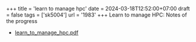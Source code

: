 +++
title = 'learn to manage hpc'
date = 2024-03-18T12:52:00+07:00
draft = false
tags = ['sk5004']
url = '1983'
+++
Learn to manage HPC: Notes of the progress
<!--more-->

+ [learn_to_manage_hpc.pdf](https://osf.io/mdc8w)
